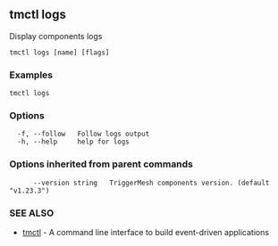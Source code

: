 ## tmctl logs

Display components logs

```
tmctl logs [name] [flags]
```

### Examples

```
tmctl logs
```

### Options

```
  -f, --follow   Follow logs output
  -h, --help     help for logs
```

### Options inherited from parent commands

```
      --version string   TriggerMesh components version. (default "v1.23.3")
```

### SEE ALSO

* [tmctl](tmctl.md)	 - A command line interface to build event-driven applications

